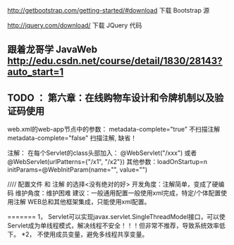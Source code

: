 http://getbootstrap.com/getting-started/#download
下载 Bootstrap 源

http://jquery.com/download/
下载 JQuery 代码

跟着龙哥学 JavaWeb
http://edu.csdn.net/course/detail/1830/28143?auto_start=1
----
TODO ： 第六章：在线购物车设计和令牌机制以及验证码使用
----


web.xml的web-app节点中的参数：
metadata-complete="true"   不扫描注解
metadata-complete="false"  扫描注解, 缺省！

注解：
在每个Servlet的class头部加入：
@WebServlet("/xxx")   或者 @WebServlet(urlPatterns={"/x1", "/x2"})
其他参数：loadOnStartup=n
			initParams=@WebInitParam(name="", value="")
			
//// 配置文件 和 注解 的选择<没有绝对的好>
开发角度：注解简单，变成了硬编码
维护角度：维护困难
建议：一般通用配置一般使用xml完成，特定/个体配置使用注解
WEB总和其他框架集成，只能使用xml配置。

=======
1， Servlet可以实现javax.servlet.SingleThreadModel接口，可以使Servlet成为单线程模式，解决线程不安全！！！但非常不推荐，导致系统效率低下。
*2， 不使用成员变量，避免多线程共享变量。

